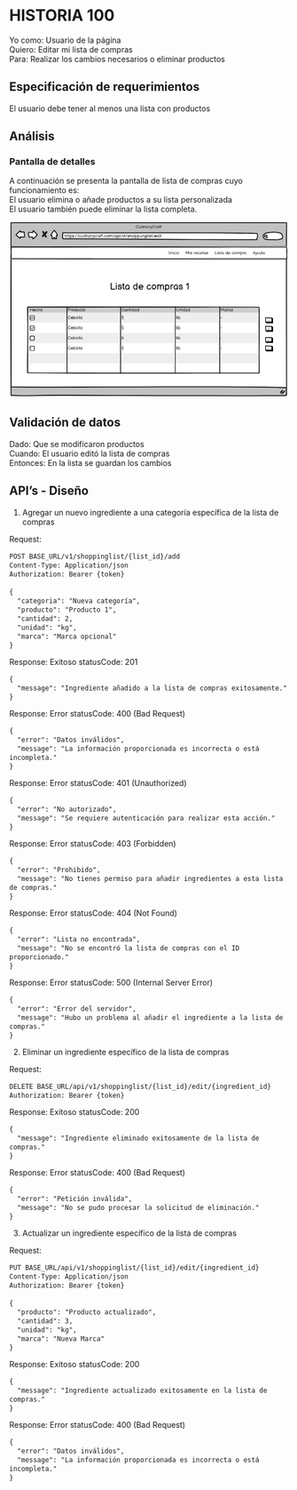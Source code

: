 # HISTORIA 100
Yo como: Usuario de la página <br>
Quiero: Editar mi lista de compras<br>
Para: Realizar los cambios necesarios o eliminar productos <br>

## Especificación de requerimientos
El usuario debe tener al menos una lista con productos<br>
## Análisis
### Pantalla de detalles
A continuación se presenta la pantalla de lista de compras cuyo funcionamiento es:<br>
El usuario elimina o añade productos a su lista personalizada<br>
El usuario también puede eliminar la lista completa.<br>

![Alt text](/historias/imagenes/editar_lista_compras.png)

## Validación de datos
Dado: Que se modificaron productos<br>
Cuando: El usuario editó la lista de compras<br>
Entonces: En la lista se guardan los cambios <br>

## API’s - Diseño
1. Agregar un nuevo ingrediente a una categoría específica de la lista de compras

Request:
```
POST BASE_URL/v1/shoppinglist/{list_id}/add
Content-Type: Application/json
Authorization: Bearer {token}

{
  "categoria": "Nueva categoría",
  "producto": "Producto 1",
  "cantidad": 2,
  "unidad": "kg",
  "marca": "Marca opcional"
}
```

Response: Exitoso statusCode: 201
```
{
  "message": "Ingrediente añadido a la lista de compras exitosamente."
}
```

Response: Error statusCode: 400 (Bad Request)
```
{
  "error": "Datos inválidos",
  "message": "La información proporcionada es incorrecta o está incompleta."
}
```

Response: Error statusCode: 401 (Unauthorized)
```
{
  "error": "No autorizado",
  "message": "Se requiere autenticación para realizar esta acción."
}
```

Response: Error statusCode: 403 (Forbidden)
```
{
  "error": "Prohibido",
  "message": "No tienes permiso para añadir ingredientes a esta lista de compras."
}
```

Response: Error statusCode: 404 (Not Found)
```
{
  "error": "Lista no encontrada",
  "message": "No se encontró la lista de compras con el ID proporcionado."
}
```

Response: Error statusCode: 500 (Internal Server Error)
```
{
  "error": "Error del servidor",
  "message": "Hubo un problema al añadir el ingrediente a la lista de compras."
}
```

2. Eliminar un ingrediente específico de la lista de compras

Request:
```
DELETE BASE_URL/api/v1/shoppinglist/{list_id}/edit/{ingredient_id}
Authorization: Bearer {token}
```

Response: Exitoso statusCode: 200
```
{
  "message": "Ingrediente eliminado exitosamente de la lista de compras."
}
```

Response: Error statusCode: 400 (Bad Request)
```
{
  "error": "Petición inválida",
  "message": "No se pudo procesar la solicitud de eliminación."
}
```

3. Actualizar un ingrediente específico de la lista de compras

Request:
```
PUT BASE_URL/api/v1/shoppinglist/{list_id}/edit/{ingredient_id}
Content-Type: Application/json
Authorization: Bearer {token}

{
  "producto": "Producto actualizado",
  "cantidad": 3,
  "unidad": "kg",
  "marca": "Nueva Marca"
}
```

Response: Exitoso statusCode: 200
```
{
  "message": "Ingrediente actualizado exitosamente en la lista de compras."
}
```

Response: Error statusCode: 400 (Bad Request)
```
{
  "error": "Datos inválidos",
  "message": "La información proporcionada es incorrecta o está incompleta."
}
```